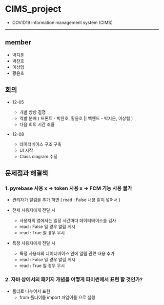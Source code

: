 # CIMS_project
+ COVID19 information management system (CIMS)

---------------------------------------

## member
 + 박지운
 + 박찬호
 + 이상협
 + 황윤호

## 회의
 + 12-05
 
   - 개발 방향 결정
   - 역발 분배 ( 프론트 - 박찬호, 황윤호 || 백엔드 - 박지운, 이상협 )
   - 다음 회의 시간 조율
 
 + 12-08
 
   - 데이터베이스 구조 구축
   - UI 시작
   - Class diagram 수정

## 문제점과 해결책

### 1. pyrebase 사용 x -> token 사용 x -> FCM 기능 사용 불가
 + 관리자가 알림을 추가 하면 ( read : False 내용 같이 넣어서 )
 + 전체 사용자에게 전달 시
 
   - 사용자의 앱에서는 일정 시간마다 데이터베이스를 검사
   - read : False 일 경우 알림 게시
   - read : True 일 경우 무시
 + 특정 사용자에게 전달 시
 
   - 특정 사용자의 데이터베이스 안에 알림 관련 내용 추가
   - read : False 일 경우 알림 게시
   - read : True 일 경우 무시

### 2. 자바 상에서의 패키지 개념을 어떻게 파이썬에서 표현 할 것인가?
+ 폴더로 나누어서 표현
   - from 폴더이름 import 파일이름 으로 실행
